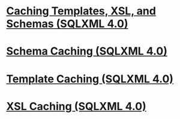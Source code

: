 # [Caching Templates, XSL, and Schemas (SQLXML 4.0)](caching-templates-xsl-and-schemas-sqlxml-4-0.md)
# [Schema Caching (SQLXML 4.0)](schema-caching-sqlxml-4-0.md)
# [Template Caching (SQLXML 4.0)](template-caching-sqlxml-4-0.md)
# [XSL Caching (SQLXML 4.0)](xsl-caching-sqlxml-4-0.md)
